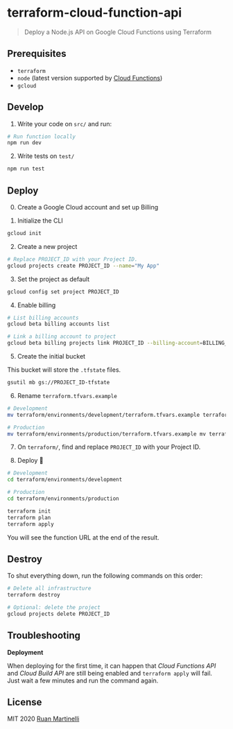# terraform-cloud-function-api 

> Deploy a Node.js API on Google Cloud Functions using Terraform

## Prerequisites

- `terraform`
- `node` (latest version supported by [Cloud Functions](https://cloud.google.com/functions/docs/concepts/nodejs-runtime))
- `gcloud`

## Develop

1. Write your code on `src/` and run:

```bash
# Run function locally
npm run dev
```

2. Write tests on `test/`

```bash
npm run test
```

## Deploy

0. Create a Google Cloud account and set up Billing

1. Initialize the CLI

```bash
gcloud init
```

2. Create a new project

```bash
# Replace PROJECT_ID with your Project ID.
gcloud projects create PROJECT_ID --name="My App"
```

3. Set the project as default

```bash
gcloud config set project PROJECT_ID
```

4. Enable billing

```bash
# List billing accounts
gcloud beta billing accounts list

# Link a billing account to project
gcloud beta billing projects link PROJECT_ID --billing-account=BILLING_ACCOUNT_ID
```

5. Create the initial bucket

This bucket will store the `.tfstate` files.

```bash
gsutil mb gs://PROJECT_ID-tfstate
```

6. Rename `terraform.tfvars.example`

```bash
# Development
mv terraform/environments/development/terraform.tfvars.example terraform/environments/development/terraform.tfvars

# Production
mv terraform/environments/production/terraform.tfvars.example mv terraform/environments/production/terraform.tfvars
```

7. On `terraform/`, find and replace `PROJECT_ID` with your Project ID.

8. Deploy 🤞

```bash
# Development
cd terraform/environments/development

# Production
cd terraform/environments/production

terraform init
terraform plan
terraform apply
```

You will see the function URL at the end of the result.

## Destroy

To shut everything down, run the following commands on this order:

```bash
# Delete all infrastructure
terraform destroy

# Optional: delete the project
gcloud projects delete PROJECT_ID
```

## Troubleshooting

**Deployment** 

When deploying for the first time, it can happen that _Cloud Functions API_ and _Cloud Build API_ are still being enabled and `terraform apply` will fail. Just wait a few minutes and run the command again.

## License

MIT 2020 [Ruan Martinelli](https://ruanmartinelli.com)
